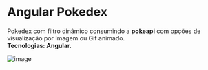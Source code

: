 # Angular Pokedex

Pokedex com filtro dinâmico consumindo a **pokeapi** com opções de visualização por Imagem ou Gif animado.<br>
**Tecnologias: Angular.**

![image](https://user-images.githubusercontent.com/93688391/226082730-a9133bf8-0ef7-4dce-9d1f-188f553f8176.png)
